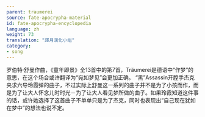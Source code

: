 ```yaml
---
parent: traumerei
source: fate-apocrypha-material
id: fate-apocrypha-encyclopedia
language: zh
weight: 73
translation: "譯月漢化小组"
category:
- song
---
```


罗伯特·舒曼作曲，《童年即景》全13首中的第7首，Träumerei是德语中“作梦”的意思，在这个场合或许翻译为“宛如梦见”会更加正确。
“黑”Assassin开膛手杰克央求六导玲霞弹的曲子，不过实际上舒曼这一系列的曲子并不是为了小孩而作，而是为了让大人怀念儿时时光－为了让大人看见梦所做的曲子。如果玲霞知道这件事的话，或许她选择了这首曲子不单单只是为了杰克，同时也表现出“自己现在犹如在梦中”的想法也说不定。
